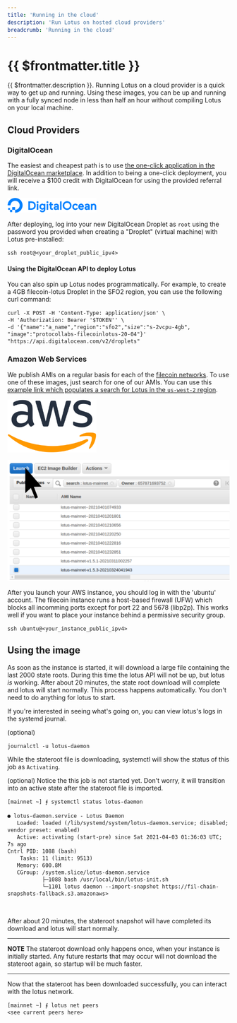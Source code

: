 ```yaml
---
title: 'Running in the cloud'
description: 'Run Lotus on hosted cloud providers'
breadcrumb: 'Running in the cloud'
---
```


# {{ $frontmatter.title }}

{{ $frontmatter.description }}. Running Lotus on a cloud provider is a quick way to get up and running. Using these images, you can be up and running with a fully synced node in less than half an hour without compiling Lotus on your local machine.

## Cloud Providers

### DigitalOcean

The easiest and cheapest path is to use [the one-click application in the DigitalOcean marketplace](https://marketplace.digitalocean.com/apps/filecoin-lotus?refcode=f37c84619fb2). In addition to being a one-click deployment, you will receive a $100 credit with DigitalOcean for using the provided referral link.

<a href="https://marketplace.digitalocean.com/apps/filecoin-lotus?refcode=f37c84619fb2" alt="DigitalOcean Logo"><img src="../images/cloud/digitalocean-logo.svg" style="max-width: 40%; cursor: hand !important;"/></a>

After deploying, log into your new DigitalOcean Droplet as `root` using the password you provided when creating a "Droplet" (virtual machine) with Lotus pre-installed:

```
ssh root@<your_droplet_public_ipv4>
```

#### Using the DigitalOcean API to deploy Lotus

You can also spin up Lotus nodes programmatically. For example, to create a 4GB filecoin-lotus Droplet in the SFO2 region, you can use the following curl command:

```
curl -X POST -H 'Content-Type: application/json' \
-H 'Authorization: Bearer '$TOKEN'' \
-d '{"name":"a_name","region":"sfo2","size":"s-2vcpu-4gb",
"image":"protocollabs-filecoinlotus-20-04"}'  "https://api.digitalocean.com/v2/droplets"
```

### Amazon Web Services

We publish AMIs on a regular basis for each of the [filecoin networks](https://networks.filecoin.io/). To use one of these images, just search for one of our AMIs. You can use this [example link which populates a search for Lotus in the `us-west-2` region](https://us-west-2.console.aws.amazon.com/ec2/v2/home?region=us-west-2#Images:visibility=public-images;search=lotus-mainnet;ownerAlias=657871693752;sort=name).

<a href="https://us-west-2.console.aws.amazon.com/ec2/v2/home?region=us-west-2#Images:visibility=public-images;search=lotus-mainnet;ownerAlias=657871693752;sort=name" alt="AWS Logo"><img src="../images/cloud/aws-logo.svg" style="max-width: 40%; cursor: hand !important;"/></a>

![launch-filecoin-ami](../images/cloud/aws-launch-ami.png)

After you launch your AWS instance, you should log in with the 'ubuntu' account.
The filecoin instance runs a host-based firewall (UFW) which blocks all incomming ports except
for port 22 and 5678 (libp2p). This works well if you want to place your instance behind a permissive security group.

```
ssh ubuntu@<your_instance_public_ipv4>
```

## Using the image

As soon as the instance is started, it will download a large file containing the last 2000 state roots. During this time the lotus API will not be up, but lotus _is_ working. After about 20 minutes, the state root download will complete and lotus will start normally. This process happens automatically. You don't need to do anything for lotus to start.

If you're interested in seeing what's going on, you can view lotus's logs in the systemd journal.

(optional)

```
journalctl -u lotus-daemon
```

While the stateroot file is downloading, systemctl will show the status of this job as `Activating`.

(optional) Notice the this job is not started yet. Don't worry, it will transition into an active state after the stateroot file is imported.

```
[mainnet ~] ⨎ systemctl status lotus-daemon

● lotus-daemon.service - Lotus Daemon
   Loaded: loaded (/lib/systemd/system/lotus-daemon.service; disabled; vendor preset: enabled)
   Active: activating (start-pre) since Sat 2021-04-03 01:36:03 UTC; 7s ago
Cntrl PID: 1088 (bash)
    Tasks: 11 (limit: 9513)
   Memory: 600.8M
   CGroup: /system.slice/lotus-daemon.service
           ├─1088 bash /usr/local/bin/lotus-init.sh
           └─1101 lotus daemon --import-snapshot https://fil-chain-snapshots-fallback.s3.amazonaws>



```

After about 20 minutes, the stateroot snapshot will have completed its download and lotus will start normally.

---

**NOTE**
The stateroot download only happens once, when your instance is initially started. Any future restarts that may occur will not download the stateroot again, so startup will be much faster.

---

Now that the stateroot has been downloaded successfully, you can interact with the lotus network.

```
[mainnet ~] ⨎ lotus net peers
<see current peers here>
```
